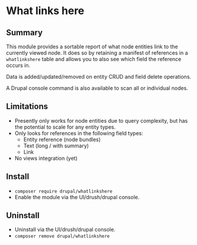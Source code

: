 # What links here

## Summary

This module provides a sortable report of what node entities link to the currently viewed node. It does so by retaining a manifest of references in a `whatlinkshere` table and allows you to also see which field the reference occurs in.

Data is added/updated/removed on entity CRUD and field delete operations.

A Drupal console command is also available to scan all or individual nodes.

## Limitations

- Presently only works for node entities due to query complexity, but has the potential to scale for any entity types.
- Only looks for references in the following field types:
  - Entity reference (node bundles)
  - Text (long / with summary)
  - Link
- No views integration (yet)

## Install

- `composer require drupal/whatlinkshere`
- Enable the module via the UI/drush/drupal console.

## Uninstall

- Uninstall via the UI/drush/drupal console.
- `composer remove drupal/whatlinkshere`
